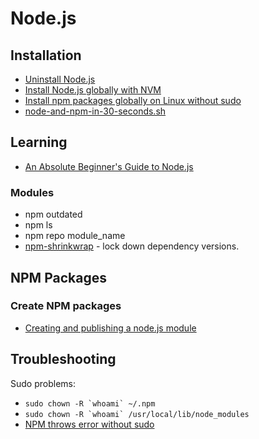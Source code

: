 # Node.js

## Installation
* [Uninstall Node.js](http://stackoverflow.com/a/11178106/2510374)
* [Install Node.js globally with NVM](https://www.digitalocean.com/community/tutorials/how-to-install-node-js-with-nvm-node-version-manager-on-a-vps)
* [Install npm packages globally on Linux without sudo](https://github.com/sindresorhus/guides/blob/master/npm-global-without-sudo-linux.md)
* [node-and-npm-in-30-seconds.sh](https://gist.github.com/isaacs/579814)

## Learning
* [An Absolute Beginner's Guide to Node.js](http://blog.modulus.io/absolute-beginners-guide-to-nodejs)

### Modules

* npm outdated
* npm ls
* npm repo module_name
* [npm-shrinkwrap](https://www.npmjs.org/doc/cli/npm-shrinkwrap.html) - lock down dependency versions.


## NPM Packages

### Create NPM packages

* [Creating and publishing a node.js module](http://quickleft.com/blog/creating-and-publishing-a-node-js-module)

## Troubleshooting

Sudo problems:
* ``sudo chown -R `whoami` ~/.npm``
* ``sudo chown -R `whoami` /usr/local/lib/node_modules``
* [NPM throws error without sudo](http://stackoverflow.com/questions/16151018/npm-throws-error-without-sudo)
